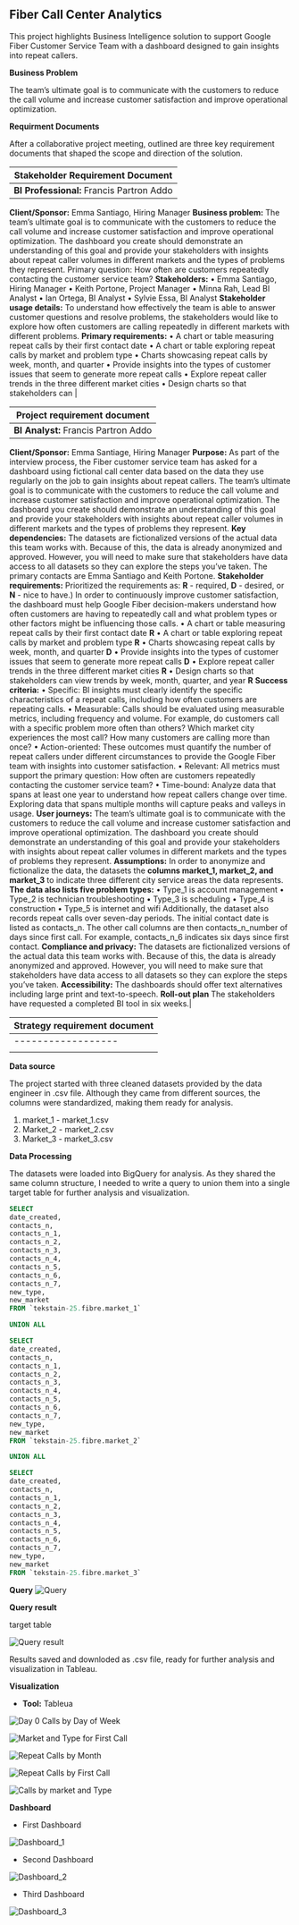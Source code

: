 ## Fiber Call Center Analytics 
This project highlights Business Intelligence solution to support Google Fiber Customer Service Team with a dashboard designed to gain insights into repeat callers.

**Business Problem**

The team’s ultimate goal is to communicate with the customers to reduce the call volume and increase customer satisfaction and improve operational optimization. 

**Requirment Documents**

After a collaborative project meeting, outlined are three key requirement documents that shaped the scope and direction of the solution.
 
|Stakeholder Requirement Document|
|----------------------------------|
|**BI Professional:** Francis Partron Addo
**Client/Sponsor:** Emma Santiago, Hiring Manager
**Business problem:** 
The team’s ultimate goal is to communicate with the customers to reduce the call volume and increase customer satisfaction and improve operational optimization. The dashboard you create should demonstrate an understanding of this goal and provide your stakeholders with insights about repeat caller volumes in different markets and the types of problems they represent. Primary question: How often are customers repeatedly contacting the customer service team?
**Stakeholders:** 
•	Emma Santiago, Hiring Manager
•	Keith Portone, Project Manager
•	Minna Rah, Lead BI Analyst
•	Ian Ortega, BI Analyst
•	Sylvie Essa, BI Analyst
**Stakeholder usage details:** 
To understand how effectively the team is able to answer customer questions and resolve problems, the stakeholders would like to explore how often customers are calling repeatedly in different markets with different problems. 
**Primary requirements:** 
•	A chart or table measuring repeat calls by their first contact date
•	A chart or table exploring repeat calls by market and problem type
•	Charts showcasing repeat calls by week, month, and quarter
•	Provide insights into the types of customer issues that seem to generate more repeat calls
•	Explore repeat caller trends in the three different market cities
•	Design charts so that stakeholders can |


  |Project requirement document|
  |-----------------------------|
  |**BI Analyst:** Francis Partron Addo
**Client/Sponsor:** Emma Santiage, Hiring Manager
**Purpose:** 
As part of the interview process, the Fiber customer service team has asked for a dashboard using fictional call center data based on the data they use regularly on the job to gain insights about repeat callers. The team’s ultimate goal is to communicate with the customers to reduce the call volume and increase customer satisfaction and improve operational optimization. The dashboard you create should demonstrate an understanding of this goal and provide your stakeholders with insights about repeat caller volumes in different markets and the types of problems they represent.
**Key dependencies:** 
The datasets are fictionalized versions of the actual data this team works with. Because of this, the data is already anonymized and approved. However, you will need to make sure that stakeholders have data access to all datasets so they can explore the steps you’ve taken. The primary contacts are Emma Santiago and Keith Portone.
**Stakeholder requirements:** 
Prioritized the requirements as: **R** - required, **D** - desired, or **N** - nice to have.)
In order to continuously improve customer satisfaction, the dashboard must help Google Fiber decision-makers understand how often customers are having to repeatedly call and what problem types or other factors might be influencing those calls. 
•	A chart or table measuring repeat calls by their first contact date **R**
•	A chart or table exploring repeat calls by market and problem type **R**
•	Charts showcasing repeat calls by week, month, and quarter **D**
•	Provide insights into the types of customer issues that seem to generate more repeat calls **D**
•	Explore repeat caller trends in the three different market cities **R**
•	Design charts so that stakeholders can view trends by week, month, quarter, and year  **R**
**Success criteria:** 
•	Specific: BI insights must clearly identify the specific characteristics of a repeat calls, including how often customers are repeating calls. 
•	Measurable: Calls should be evaluated using measurable metrics, including frequency and volume. For example, do customers call with a specific problem more often than others? Which market city experiences the most call? How many customers are calling more than once? 
•	Action-oriented: These outcomes must quantify the number of repeat callers under different circumstances to provide the Google Fiber team with insights into customer satisfaction. 
•	Relevant: All metrics must support the primary question: How often are customers repeatedly contacting the customer service team? 
•	Time-bound: Analyze data that spans at least one year to understand how repeat callers change over time. Exploring data that spans multiple months will capture peaks and valleys in usage. 
**User journeys:** 
The team’s ultimate goal is to communicate with the customers to reduce the call volume and increase customer satisfaction and improve operational optimization. The dashboard you create should demonstrate an understanding of this goal and provide your stakeholders with insights about repeat caller volumes in different markets and the types of problems they represent.
**Assumptions:** 
In order to anonymize and fictionalize the data, the datasets the **columns market_1, market_2, and market_3** to indicate three different city service areas the data represents. 
**The data also lists five problem types:**
•	Type_1 is account management
•	Type_2 is technician troubleshooting
•	Type_3 is scheduling
•	Type_4 is construction
•	Type_5 is internet and wifi
Additionally, the dataset also records repeat calls over seven-day periods. The initial contact date is listed as contacts_n. The other call columns are then contacts_n_number of days since first call. For example, contacts_n_6 indicates six days since first contact. 
**Compliance and privacy:**
The datasets are fictionalized versions of the actual data this team works with. Because of this, the data is already anonymized and approved. However, you will need to make sure that stakeholders have data access to all datasets so they can explore the steps you’ve taken. 
**Accessibility:** 
The dashboards should offer text alternatives including large print and text-to-speech.
**Roll-out plan**
The stakeholders have requested a completed BI tool in six weeks.|

 |Strategy requirement document|
  |----------------------------|
  |------------------|-------------|--------------------|
  |                  |             |                    |

**Data source**

The project started with three cleaned datasets provided by the data engineer in .csv file. Although they came from different sources, the columns were standardized, making them ready for analysis.

1. market_1 - market_1.csv
2. Market_2 - market_2.csv
3. Market_3 - market_3.csv

**Data Processing**

The datasets were loaded into BigQuery for analysis. As they shared the same column structure, I needed to write a query to union them into a single target table for further analysis and visualization.

```sql
SELECT 
date_created,
contacts_n,
contacts_n_1,
contacts_n_2,
contacts_n_3,
contacts_n_4,
contacts_n_5,
contacts_n_6,
contacts_n_7,
new_type,
new_market
FROM `tekstain-25.fibre.market_1`

UNION ALL

SELECT 
date_created,
contacts_n,
contacts_n_1,
contacts_n_2,
contacts_n_3,
contacts_n_4,
contacts_n_5,
contacts_n_6,
contacts_n_7,
new_type,
new_market
FROM `tekstain-25.fibre.market_2` 

UNION ALL

SELECT 
date_created,
contacts_n,
contacts_n_1,
contacts_n_2,
contacts_n_3,
contacts_n_4,
contacts_n_5,
contacts_n_6,
contacts_n_7,
new_type,
new_market
FROM `tekstain-25.fibre.market_3` 

```


**Query** 
![Query](Query.png)


**Query result** 

target table

![Query result](Query_result.png)

Results saved and downloded as .csv file, ready for further analysis and visualization in Tableau.


**Visualization**

- **Tool:** Tableua

![Day 0 Calls by Day of Week](Day_0_Calls_by_Day_of_Week.png)


![Market and Type for First Call](Market_and_Type_for_First_Call.png)


![Repeat Calls by Month](Repeat_Calls_by_month.png)


![Repeat Calls by First Call](Repeat_Calls_by_First_Call.png)


![Calls by market and Type](Calls_by_Market_and_Type.png)


**Dashboard**


- First Dashboard

![Dashboard_1](Dashboard_1.png)


- Second Dashboard

![Dashboard_2](Dashboard_2.png)

- Third Dashboard

![Dashboard_3](Dashboard_3.png)
  
